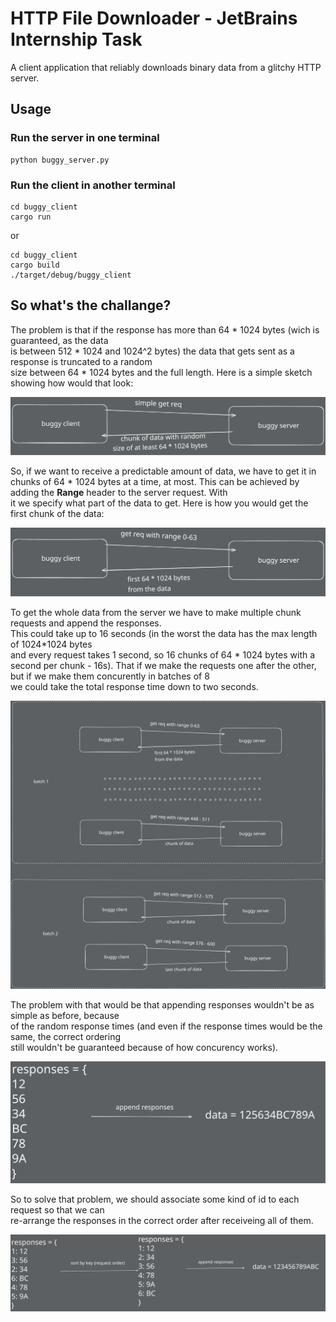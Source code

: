 # HTTP File Downloader - JetBrains Internship Task

A client application that reliably downloads binary data from a glitchy HTTP server.

## Usage

### Run the server in one terminal
```shell
python buggy_server.py
```

### Run the client in another terminal
```shell
cd buggy_client
cargo run 
```
or
```shell
cd buggy_client
cargo build
./target/debug/buggy_client
```

## So what's the challange?

The problem is that if the response has more than 64 * 1024 bytes (wich is guaranteed, as the data   
is between 512 * 1024 and 1024^2 bytes) the data that gets sent as a response is truncated to a random  
size between 64 * 1024 bytes and the full length. Here is a simple sketch showing how would that look:  

![simple get request example](./images/simple-req.svg)

So, if we want to receive a predictable amount of data, we have to get it in chunks of 64 * 1024 bytes
at a time, at most. This can be achieved by adding the **Range** header to the server request. With  
it we specify what part of the data to get. Here is how you would get the first chunk of the data:

![range get request example](./images/range-req.svg)

To get the whole data from the server we have to make multiple chunk requests and append the responses.  
This could take up to 16 seconds (in the worst the data has the max length of 1024*1024 bytes  
and every request takes 1 second, so 16 chunks of 64 * 1024 bytes with a second per chunk - 16s). 
That if we make the requests one after the other, but if we make them concurently in batches of 8  
we could take the total response time down to two seconds. 

![range get request batch example](./images/batch-range-req.svg)

The problem with that would be that appending responses wouldn't be as simple as before, because  
of the random response times (and even if the response times would be the same, the correct ordering  
still wouldn't be guaranteed because of how concurency works). 

![concurent responses](./images/concurent-responses.svg)

So to solve that problem, we should associate some kind of id to each request so that we can  
re-arrange the responses in the correct order after receiveing all of them.

![sorted concurent responses](./images/sorted-concurent-responses.svg)
